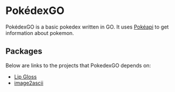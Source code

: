 # PokédexGO
PokédexGO is a basic pokedex written in GO. It uses [Pokéapi](https://pokeapi.co) to get information about pokemon.

## Packages
Below are links to the projects that PokedexGO depends on:
- [Lip Gloss](https://github.com/charmbracelet/lipgloss)
- [image2ascii](https://github.com/qeesung/image2ascii)
